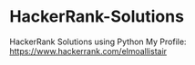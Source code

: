 # HackerRank-Solutions
HackerRank Solutions using Python
My Profile: https://www.hackerrank.com/elmoallistair
